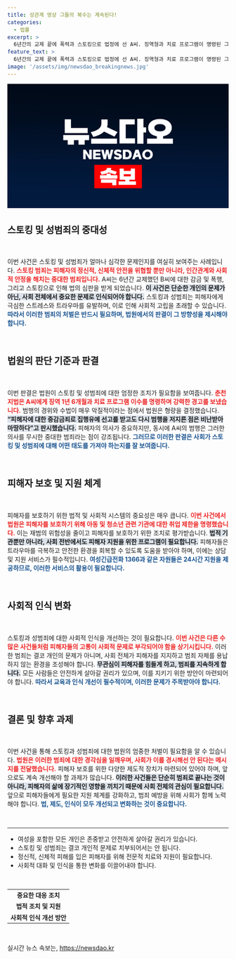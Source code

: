 ```yaml
---
title: 성관계 영상 그들의 복수는 계속된다!
categories:
  - 법률
excerpt: >
  6년간의 교제 끝에 폭력과 스토킹으로 법정에 선 A씨. 징역형과 치료 프로그램이 명령된 그가 판결에 불복해 항소했다. 피해자는 계속된 협박에 고통받고 있다. 다시 시작된 법적 공방에 귀추가 주목된다!
feature_text: >
  6년간의 교제 끝에 폭력과 스토킹으로 법정에 선 A씨. 징역형과 치료 프로그램이 명령된 그가 판결에 불복해 항소했다. 피해자는 계속된 협박에 고통받고 있다. 다시 시작된 법적 공방에 귀추가 주목된다!
image: '/assets/img/newsdao_breakingnews.jpg'
---
```


<p><img src="/assets/img/newsdao_breakingnews.jpg" alt="koreaapp 속보" /></p>

<h2 data-ke-size="size26">스토킹 및 성범죄의 중대성</h2>

<p data-ke-size="size16">&nbsp;</p>

<p>이번 사건은 스토킹 및 성범죄가 얼마나 심각한 문제인지를 여실히 보여주는 사례입니다. <b><span style="color: #ee2323;">스토킹 범죄는 피해자의 정신적, 신체적 안전을 위협할 뿐만 아니라, 인간관계와 사회적 안정을 해치는 중대한 범죄입니다.</span></b> A씨는 6년간 교제했던 B씨에 대한 감금 및 폭행, 그리고 스토킹으로 인해 법의 심판을 받게 되었습니다. <b><span style="background-color: #21538527;">이 사건은 단순한 개인의 문제가 아닌, 사회 전체에서 중요한 문제로 인식되어야 합니다.</span></b> 스토킹과 성범죄는 피해자에게 극심한 스트레스와 트라우마를 유발하며, 이로 인해 사회적 고립을 초래할 수 있습니다. <b><span style="color: #1a5490;">따라서 이러한 범죄의 처벌은 반드시 필요하며, 법원에서의 판결이 그 방향성을 제시해야 합니다.</span></b></p>

<p data-ke-size="size16">&nbsp;</p>

<h2 data-ke-size="size26">법원의 판단 기준과 판결</h2>

<p data-ke-size="size16">&nbsp;</p>

<p>이번 판결은 법원이 스토킹 및 성범죄에 대한 엄정한 조치가 필요함을 보여줍니다. <b><span style="color: #ee2323;">춘천지법은 A씨에게 징역 1년 6개월과 치료 프로그램 이수를 명령하며 강력한 경고를 보냈습니다.</span></b> 범행의 경위와 수법이 매우 악질적이라는 점에서 법원은 형량을 결정했습니다. <b><span style="background-color: #21538527;">“피해자에 대한 중감금죄로 집행유예 선고를 받고도 다시 범행을 저지른 점은 비난받아 마땅하다”고 판시했습니다.</span></b> 피해자의 의사가 중요하지만, 동시에 A씨의 범행은 그러한 의사를 무시한 중대한 범죄라는 점이 강조됩니다. <b><span style="color: #1a5490;">그러므로 이러한 판결은 사회가 스토킹 및 성범죄에 대해 어떤 태도를 가져야 하는지를 잘 보여줍니다.</span></b></p>

<p data-ke-size="size16">&nbsp;</p>

<h2 data-ke-size="size26">피해자 보호 및 지원 체계</h2>

<p data-ke-size="size16">&nbsp;</p>

<p>피해자를 보호하기 위한 법적 및 사회적 시스템의 중요성은 매우 큽니다. <b><span style="color: #ee2323;">이번 사건에서 법원은 피해자를 보호하기 위해 아동 및 청소년 관련 기관에 대한 취업 제한을 명령했습니다.</span></b> 이는 재범의 위험성을 줄이고 피해자를 보호하기 위한 조치로 평가받습니다. <b><span style="background-color: #21538527;">법적 기관뿐만 아니라, 사회 전반에서도 피해자 지원을 위한 프로그램이 필요합니다.</span></b> 피해자들은 트라우마를 극복하고 안전한 환경을 회복할 수 있도록 도움을 받아야 하며, 이에는 상담 및 지원 서비스가 필수적입니다. <b><span style="color: #1a5490;">여성긴급전화 1366과 같은 자원들은 24시간 지원을 제공하므로, 이러한 서비스의 활용이 필요합니다.</span></b></p>

<p data-ke-size="size16">&nbsp;</p>

<h2 data-ke-size="size26">사회적 인식 변화</h2>

<p data-ke-size="size16">&nbsp;</p>

<p>스토킹과 성범죄에 대한 사회적 인식을 개선하는 것이 필요합니다. <b><span style="color: #ee2323;">이번 사건은 다른 수많은 사건들처럼 피해자들의 고통이 사회적 문제로 부각되어야 함을 상기시킵니다.</span></b> 이러한 범죄는 결코 개인의 문제가 아니며, 사회 전체가 피해자를 지지하고 범죄 자체를 용납하지 않는 환경을 조성해야 합니다. <b><span style="background-color: #21538527;">무관심이 피해자를 힘들게 하고, 범죄를 지속하게 합니다.</span></b> 모든 사람들은 안전하게 살아갈 권리가 있으며, 이를 지키기 위한 방안이 마련되어야 합니다. <b><span style="color: #1a5490;">따라서 교육과 인식 개선이 필수적이며, 이러한 문제가 주목받아야 합니다.</span></b></p>

<p data-ke-size="size16">&nbsp;</p>

<h2 data-ke-size="size26">결론 및 향후 과제</h2>

<p data-ke-size="size16">&nbsp;</p>

<p>이번 사건을 통해 스토킹과 성범죄에 대한 법원의 엄중한 처벌이 필요함을 알 수 있습니다. <b><span style="color: #ee2323;">법원은 이러한 범죄에 대한 경각심을 일깨우며, 사회가 이를 경시해선 안 된다는 메시지를 전달했습니다.</span></b> 피해자 보호를 위한 다양한 제도적 장치가 마련되어 있어야 하며, 앞으로도 계속 개선해야 할 과제가 많습니다. <b><span style="background-color: #21538527;">이러한 사건들은 단순히 범죄로 끝나는 것이 아니라, 피해자의 삶에 장기적인 영향을 끼치기 때문에 사회 전체의 관심이 필요합니다.</span></b> 앞으로 피해자들에게 필요한 지원 체계를 강화하고, 범죄 예방을 위해 사회가 함께 노력해야 합니다. <b><span style="color: #1a5490;">법, 제도, 인식이 모두 개선되고 변화하는 것이 중요합니다.</span></b></p>

<p data-ke-size="size16">&nbsp;</p>

<hr>

<ul>
    <li>여성을 포함한 모든 개인은 존중받고 안전하게 살아갈 권리가 있습니다.</li>
    <li>스토킹 및 성범죄는 결코 개인적 문제로 치부되어서는 안 됩니다.</li>
    <li>정신적, 신체적 피해를 입은 피해자를 위해 전문적 치료와 지원이 필요합니다.</li>
    <li>사회적 대화 및 인식을 통한 변화를 이끌어내야 합니다.</li>
</ul>

<p data-ke-size="size16">&nbsp;</p> 

<table style="width: 100%;">
    <tbody>
        <tr>
            <td style="text-align: center; height: 17px;"><b>중요한 대응 조치</b></td>
        </tr>
        <tr>
            <td style="text-align: center; height: 17px;"><b>법적 조치 및 지원</b></td>
        </tr>
        <tr>
            <td style="text-align: center; height: 17px;"><b>사회적 인식 개선 방안</b></td>
        </tr>
    </tbody>
</table>

<p data-ke-size="size16">&nbsp;</p>
실시간 뉴스 속보는, <a href="https://newsdao.kr" rel="dofollow">https://newsdao.kr</a>


